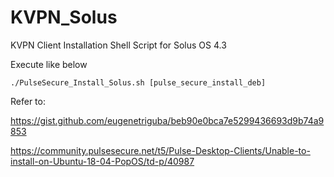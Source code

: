# KVPN_Solus
KVPN Client Installation Shell Script for Solus OS 4.3

Execute like below

    ./PulseSecure_Install_Solus.sh [pulse_secure_install_deb]


Refer to:

https://gist.github.com/eugenetriguba/beb90e0bca7e5299436693d9b74a9853

https://community.pulsesecure.net/t5/Pulse-Desktop-Clients/Unable-to-install-on-Ubuntu-18-04-PopOS/td-p/40987
